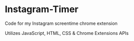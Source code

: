 # Instagram-Timer
Code for my Instagram screentime chrome extension

Utilizes JavaScript, HTML, CSS & Chrome Extensions APIs
